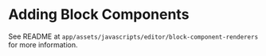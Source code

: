 # Adding Block Components

See README at `app/assets/javascripts/editor/block-component-renderers` for more information.
